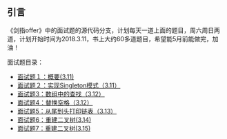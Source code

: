 
## 引言

《剑指offer》中的面试题的源代码分支，计划每天一道上面的题目，周六周日两道，计划开始时间为2018.3.11，书上大约60多道题目，希望能5月前能做完，加油！

面试题目录：

+ [面试题１：概要(3.11)](Test01.md)
+ [面试题２：实现Singleton模式（3.11）](Test02.md)
+ [面试题3：数组中的查找（3.12）](Test03.md)
+ [面试题4：替换空格（3.12）](Test04.md)
+ [面试题5：从尾到头打印链表（3.13）](Test05.md)
+ [面试题6：重建二叉树(3.14)](Test06.md)
+ [面试题7：重建二叉树(3.15)](Test07.md)